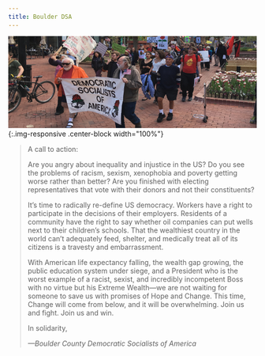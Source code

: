 ```yaml
---
title: Boulder DSA
---
```


![Boulder DSA marching on Pearl Street](/images/DSA_march.png){:.img-responsive .center-block width="100%"}

<div markdown="1" class="row">
<div markdown="1" class="col-md-10 col-md-offset-1">

> A call to action:
>
> Are you angry about inequality and injustice in the US? Do you see the problems of racism, sexism, xenophobia and poverty getting worse rather than better? Are you finished with electing representatives that vote with their donors and not their constituents?
> 
> It’s time to radically re-define US democracy. Workers have a right to participate in the decisions of their employers. Residents of a community have the right to say whether oil companies can put wells next to their children’s schools. That the wealthiest country in the world can’t adequately feed, shelter, and medically treat all of its citizens is a travesty and embarrassment.
>
> With American life expectancy falling, the wealth gap growing, the public education system under siege, and a President who is the worst example of a racist, sexist, and incredibly incompetent Boss with no virtue but his Extreme Wealth—we are not waiting for someone to save us with promises of Hope and Change. This time, Change will come from below, and it will be overwhelming. Join us and fight. Join us and win.
>
> In solidarity,
>
> _—Boulder County Democratic Socialists of America_

</div>
</div>
